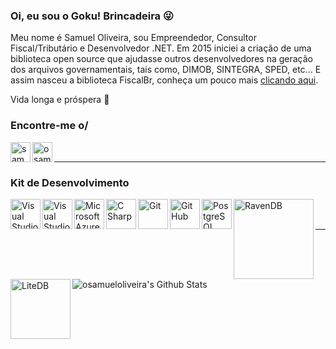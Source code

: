 <!--
![GitHub followers](https://img.shields.io/github/followers/osamueloliveira?style=social)
-->
### Oi, eu sou o Goku! Brincadeira 😜

Meu nome é Samuel Oliveira, sou Empreendedor, Consultor Fiscal/Tributário e Desenvolvedor .NET. Em 2015 iniciei a criação de uma biblioteca open source que ajudasse outros desenvolvedores na geração dos arquivos governamentais, tais como, DIMOB, SINTEGRA, SPED, etc... E assim nasceu a biblioteca FiscalBr, conheça um pouco mais [clicando aqui](https://github.com/osamueloliveira/FiscalBr.NET).

Vida longa e próspera 🖖

### Encontre-me o/

<a href="http://samuelro.net">
  <img align="left" alt="samuelro.net" width="32px" src="https://raw.githubusercontent.com/osamueloliveira/osamueloliveira/master/images/social/domain.png" />
<a/>
<a href="https://www.instagram.com/osamueloliveiraoficial/">
  <img align="left" alt="osamueloliveira | Instagram" width="32px" src="https://raw.githubusercontent.com/osamueloliveira/osamueloliveira/master/images/social/instagram.svg" />
<a/>
  
<br />

---

### Kit de Desenvolvimento

<a href="https://visualstudio.microsoft.com/pt-br/vs/">
  <img align="left" alt="Visual Studio" width="48px" src="https://raw.githubusercontent.com/osamueloliveira/osamueloliveira/master/images/tools/vs-2019.svg" />
<a/>
<a href="https://code.visualstudio.com/">
  <img align="left" alt="Visual Studio Code" width="48px" src="https://raw.githubusercontent.com/osamueloliveira/osamueloliveira/master/images/tools/vs-code-2019.svg" />
<a/>
<img align="left" alt="Microsoft Azure" width="48px" src="https://raw.githubusercontent.com/osamueloliveira/osamueloliveira/master/images/tools/microsoft-azure.svg" />
<img align="left" alt="C Sharp" width="48px" src="https://raw.githubusercontent.com/osamueloliveira/osamueloliveira/master/images/tools/c-sharp.svg" />
<!--
<img align="left" alt="HTML5" width="48px" src="https://raw.githubusercontent.com/osamueloliveira/osamueloliveira/master/images/tools/html-5.svg" />
<img align="left" alt="CSS3" width="48px" src="https://raw.githubusercontent.com/osamueloliveira/osamueloliveira/master/images/tools/css-3.svg" />
<img align="left" alt="JavaScript" width="48px" src="https://raw.githubusercontent.com/osamueloliveira/osamueloliveira/master/images/tools/javascript.svg" />
<img align="left" alt="NodeJS" width="64px" src="https://raw.githubusercontent.com/osamueloliveira/osamueloliveira/master/images/tools/node-js.svg" />
-->
<img align="left" alt="Git" width="48px" src="https://raw.githubusercontent.com/osamueloliveira/osamueloliveira/master/images/tools/git.svg" />
<img align="left" alt="GitHub" width="48px" src="https://raw.githubusercontent.com/osamueloliveira/osamueloliveira/master/images/tools/github.svg" />
<img align="left" alt="PostgreSQL" width="48x" src="https://raw.githubusercontent.com/osamueloliveira/osamueloliveira/master/images/tools/postgreesql.svg" />
<img align="left" alt="RavenDB" width="128px" src="https://raw.githubusercontent.com/osamueloliveira/osamueloliveira/master/images/tools/ravendb-logo.png" />
<img align="left" alt="LiteDB" width="96px" src="https://raw.githubusercontent.com/osamueloliveira/osamueloliveira/master/images/tools/litedb-logo.svg" />

<br />
<br />

---

<img align="left" alt="osamueloliveira's Github Stats" src="https://github-readme-stats.vercel.app/api?username=osamueloliveira&show_icons=true&hide_border=true" />

<!--
**osamueloliveira/osamueloliveira** is a ✨ _special_ ✨ repository because its `README.md` (this file) appears on your GitHub profile.

Here are some ideas to get you started:

- 🔭 I’m currently working on ...
- 🌱 I’m currently learning ...
- 👯 I’m looking to collaborate on ...
- 🤔 I’m looking for help with ...
- 💬 Ask me about ...
- 📫 How to reach me: ...
- 😄 Pronouns: ...
- ⚡ Fun fact: ...
-->
